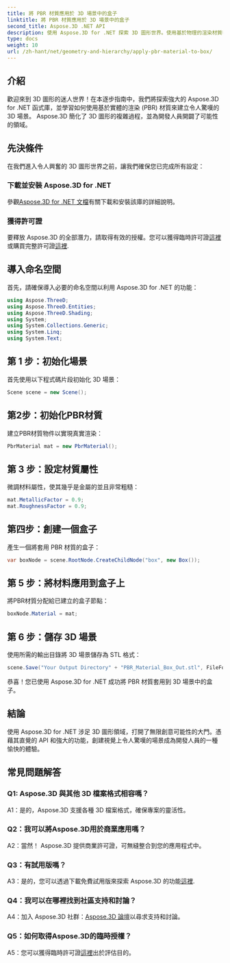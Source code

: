 ```yaml
---
title: 將 PBR 材質應用於 3D 場景中的盒子
linktitle: 將 PBR 材質應用於 3D 場景中的盒子
second_title: Aspose.3D .NET API
description: 使用 Aspose.3D for .NET 探索 3D 圖形世界。使用基於物理的渲染材質輕鬆創建身臨其境的場景。
type: docs
weight: 10
url: /zh-hant/net/geometry-and-hierarchy/apply-pbr-material-to-box/
---
```

## 介紹

歡迎來到 3D 圖形的迷人世界！在本逐步指南中，我們將探索強大的 Aspose.3D for .NET 函式庫，並學習如何使用基於實體的渲染 (PBR) 材質來建立令人驚嘆的 3D 場景。 Aspose.3D 簡化了 3D 圖形的複雜過程，並為開發人員開闢了可能性的領域。

## 先決條件

在我們進入令人興奮的 3D 圖形世界之前，讓我們確保您已完成所有設定：

### 下載並安裝 Aspose.3D for .NET

參觀[Aspose.3D for .NET 文檔](https://reference.aspose.com/3d/net/)有關下載和安裝該庫的詳細說明。

### 獲得許可證

要釋放 Aspose.3D 的全部潛力，請取得有效的授權。您可以獲得臨時許可證[這裡](https://purchase.aspose.com/temporary-license/)或購買完整許可證[這裡](https://purchase.aspose.com/buy).

## 導入命名空間

首先，請確保導入必要的命名空間以利用 Aspose.3D for .NET 的功能：

```csharp
using Aspose.ThreeD;
using Aspose.ThreeD.Entities;
using Aspose.ThreeD.Shading;
using System;
using System.Collections.Generic;
using System.Linq;
using System.Text;
```

## 第 1 步：初始化場景

首先使用以下程式碼片段初始化 3D 場景：

```csharp
Scene scene = new Scene();
```

## 第2步：初始化PBR材質

建立PBR材質物件以實現真實渲染：

```csharp
PbrMaterial mat = new PbrMaterial();
```

## 第 3 步：設定材質屬性

微調材料屬性，使其幾乎是金屬的並且非常粗糙：

```csharp
mat.MetallicFactor = 0.9;
mat.RoughnessFactor = 0.9;
```

## 第四步：創建一個盒子

產生一個將套用 PBR 材質的盒子：

```csharp
var boxNode = scene.RootNode.CreateChildNode("box", new Box());
```

## 第 5 步：將材料應用到盒子上

將PBR材質分配給已建立的盒子節點：

```csharp
boxNode.Material = mat;
```

## 第 6 步：儲存 3D 場景

使用所需的輸出目錄將 3D 場景儲存為 STL 格式：

```csharp
scene.Save("Your Output Directory" + "PBR_Material_Box_Out.stl", FileFormat.STLASCII);
```

恭喜！您已使用 Aspose.3D for .NET 成功將 PBR 材質套用到 3D 場景中的盒子。

## 結論

使用 Aspose.3D for .NET 涉足 3D 圖形領域，打開了無限創意可能性的大門。憑藉其直覺的 API 和強大的功能，創建視覺上令人驚嘆的場景成為開發人員的一種愉快的體驗。

## 常見問題解答

### Q1: Aspose.3D 與其他 3D 檔案格式相容嗎？

A1：是的，Aspose.3D 支援各種 3D 檔案格式，確保專案的靈活性。

### Q2：我可以將Aspose.3D用於商業應用嗎？

A2：當然！ Aspose.3D 提供商業許可證，可無縫整合到您的應用程式中。

### Q3：有試用版嗎？

A3：是的，您可以透過下載免費試用版來探索 Aspose.3D 的功能[這裡](https://releases.aspose.com/).

### Q4：我可以在哪裡找到社區支持和討論？

 A4：加入 Aspose.3D 社群：[Aspose.3D 論壇](https://forum.aspose.com/c/3d/18)以尋求支持和討論。

### Q5：如何取得Aspose.3D的臨時授權？

 A5：您可以獲得臨時許可證[這裡](https://purchase.aspose.com/temporary-license/)出於評估目的。